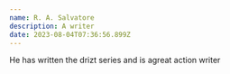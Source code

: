 ```yaml
---
name: R. A. Salvatore
description: A writer
date: 2023-08-04T07:36:56.899Z
---
```

He has written the drizt series and is agreat action writer